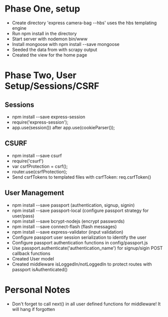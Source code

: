 # Phase One, setup
- Create directory 'express camera-bag --hbs' uses the hbs templating engine
- Run npm install in the directory
- Start server with nodemon bin/www
- Install mongoose with npm install --save mongoose
- Seeded the data from with scrapy output
- Created the view for the home page

# Phase Two, User Setup/Sessions/CSRF
## Sessions
- npm install --save express-session
- require('express-session');
- app.use(session()) after app.use(cookieParser());

## CSURF
- npm install --save csurf
- require('csurf')
- var csrfProtection = csrf();
- router.use(csrfProtection);
- Send csrfTokens to templated files with csrfToken: req.csrfToken()

## User Management
- npm install --save passport (authentication, signup, signin)
- npm install --save passport-local (configure passport strategy for user/pass)
- npm install --save bcrypt-nodejs (encrypt passwords)
- npm install --save connect-flash (flash messages)
- npm install --save express-validator (input validation)
- Configure passport user session serialization to identify the user
- Configure passport authentication functions in config/passport.js
- Use passport.authenticate('authentication_name') for signup/sigin POST callback functions
- Created User model
- Created middleware isLoggedIn/notLoggedIn to protect routes with passport isAuthenticated()


# Personal Notes
- Don't forget to call next() in all user defined functions for middleware! It will hang if forgotten